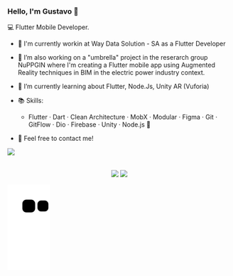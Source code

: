### Hello, I'm Gustavo 👋

💻 Flutter Mobile Developer.

   *  🪪 I'm currently workin at Way Data Solution - SA as a Flutter Developer
   * 🔭 I’m also working on a "umbrella" project in the reserarch group NuPPGIN where I'm creating a Flutter mobile app using Augmented Reality techniques in BIM in the electric power industry context.
   * 🌱 I’m currently learning about Flutter, Node.Js, Unity AR (Vuforia) 
   * 📚 Skills:
     * Flutter · Dart · Clean Architecture · MobX · Modular · Figma · Git · GitFlow · Dio · Firebase · Unity · Node.js 📌
       
   * 💬 Feel free to contact me!
 

 <div align="left">
  <a href="https://www.linkedin.com/in/gustavo-neri-542a82150/" target="_blank"><img src="https://img.shields.io/badge/-LinkedIn-%230077B5?style=for-the-badge&logo=linkedin&logoColor=white" target="_blank"></a>
 </div>

##

<div align="center">
  <a href="https://github.com/gustavoneri02"></a>
  <img height="180em" src="https://github-readme-stats.vercel.app/api?username=gustavoneri02&show_icons=true&theme=react&include_all_commits=true&count_private=true"/>
  <img height="180em" src="https://github-readme-stats.vercel.app/api/top-langs/?username=gustavoneri02&layout=compact&langs_count=7&theme=react"/>
</div>
 
![Snake animation](https://github.com/gustavoneri02/gustavoneri02/blob/output/github-contribution-grid-snake.svg)


<!--
**GustavoNeri02/GustavoNeri02** is a ✨ _special_ ✨ repository because its `README.md` (this file) appears on your GitHub profile.

Here are some ideas to get you started:

- 🔭 I’m currently working on ...
- 🌱 I’m currently learning ...
- 👯 I’m looking to collaborate on ...
- 🤔 I’m looking for help with ...
- 💬 Ask me about ...
- 📫 How to reach me: ...
- 😄 Pronouns: ...
- ⚡ Fun fact: ...
-->
